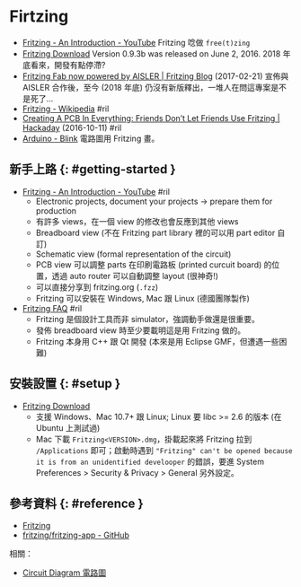 # Firtzing

  - [Fritzing \- An Introduction \- YouTube](https://www.youtube.com/watch?v=Hxhd4HKrWpg) Fritzing 唸做 `free(t)zing`
  - [Fritzing Download](http://fritzing.org/download/) Version 0.9.3b was released on June 2, 2016. 2018 年底看來，開發有點停滯?
  - [Fritzing Fab now powered by AISLER \| Fritzing Blog](http://blog.fritzing.org/2017/02/21/fritzing-fab-now-powered-by-aisler/) (2017-02-21) 宣佈與 AISLER 合作後，至今 (2018 年底) 仍沒有新版釋出，一堆人在問這專案是不是死了...
  - [Fritzing \- Wikipedia](https://en.wikipedia.org/wiki/Fritzing) #ril
  - [Creating A PCB In Everything: Friends Don’t Let Friends Use Fritzing \| Hackaday](https://hackaday.com/2016/10/11/creating-a-pcb-in-everything-friends-dont-let-friends-use-fritzing/) (2016-10-11) #ril
  - [Arduino \- Blink](https://www.arduino.cc/en/Tutorial/Blink) 電路圖用 Fritzing 畫。

## 新手上路 {: #getting-started }

  - [Fritzing \- An Introduction \- YouTube](https://www.youtube.com/watch?v=Hxhd4HKrWpg) #ril
      - Electronic projects, document your projects -> prepare them for production
      - 有許多 views，在一個 view 的修改也會反應到其他 views
      - Breadboard view (不在 Fritzing part library 裡的可以用 part editor 自訂)
      - Schematic view (formal representation of the circuit)
      - PCB view 可以調整 parts 在印刷電路板 (printed curcuit board) 的位置，透過 auto router 可以自動調整 layout (很神奇!)
      - 可以直接分享到 fritzing.org (`.fzz`)
      - Fritzing 可以安裝在 Windows, Mac 跟 Linux (德國團隊製作)
  - [Fritzing FAQ](http://fritzing.org/faq/) #ril
      - Fritzing 是個設計工具而非 simulator，強調動手做還是很重要。
      - 發佈 breadboard view 時至少要載明這是用 Fritzing 做的。
      - Fritzing 本身用 C++ 跟 Qt 開發 (本來是用 Eclipse GMF，但遭遇一些困難)

## 安裝設置 {: #setup }

  - [Fritzing Download](http://fritzing.org/download/)
      - 支援 Windows、Mac 10.7+ 跟 Linux; Linux 要 libc >= 2.6 的版本 (在 Ubuntu 上測試過)
      - Mac 下載 `Fritzing<VERSION>.dmg`，掛載起來將 Fritzing 拉到 `/Applications` 即可；啟動時遇到 `"Fritzing" can't be opened because it is from an unidentified develooper` 的錯誤，要進 System Preferences > Security & Privacy > General 另外設定。

## 參考資料 {: #reference }

  - [Fritzing](http://fritzing.org/)
  - [fritzing/fritzing-app - GitHub](https://github.com/fritzing/fritzing-app)

相關：

  - [Circuit Diagram 電路圖](circuit-diagram.md#tools)

